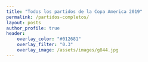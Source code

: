 ```yaml
---
title: "Todos los partidos de la Copa America 2019"
permalink: /partidos-completos/
layout: posts
author_profile: true
header:
    overlay_color: "#012681"
    overlay_filter: "0.3"
    overlay_image: /assets/images/g844.jpg
---
```

